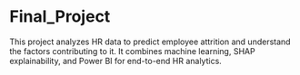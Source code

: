 # Final_Project
This project analyzes HR data to predict employee attrition and understand the factors contributing to it. It combines machine learning, SHAP explainability, and Power BI for end-to-end HR analytics.
